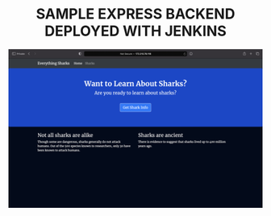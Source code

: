 <div align="center">
  <h1>SAMPLE EXPRESS BACKEND DEPLOYED WITH JENKINS</h1>
  <img src="shot.jpg" alt="Menu Options" style="display: block; margin: 0 auto; width: auto; height: auto;">
</div>
